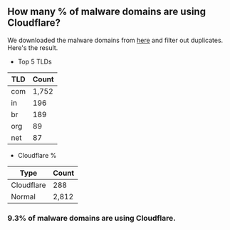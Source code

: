 ## How many % of malware domains are using Cloudflare?


We downloaded the malware domains from [here](https://urlhaus.abuse.ch) and filter out duplicates.
Here's the result.


[//]: # (start replacement)


- Top 5 TLDs

| TLD | Count |
| --- | --- |
| com | 1,752 |
| in | 196 |
| br | 189 |
| org | 89 |
| net | 87 |


- Cloudflare %

| Type | Count |
| --- | --- |
| Cloudflare | 288 |
| Normal | 2,812 |


### 9.3% of malware domains are using Cloudflare.